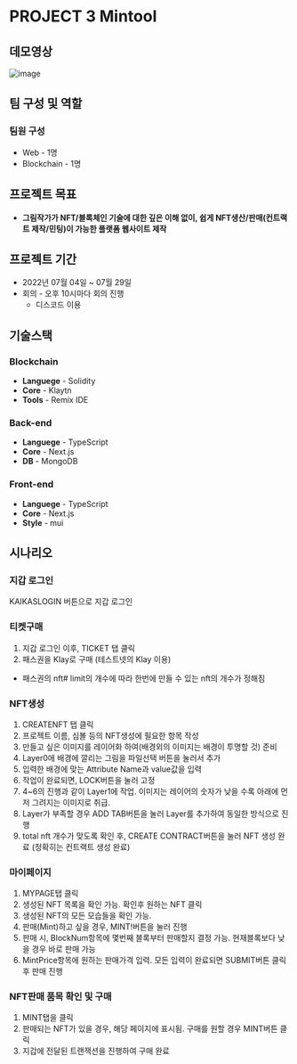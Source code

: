 # PROJECT 3 Mintool 

## 데모영상
![image](https://user-images.githubusercontent.com/75701998/197426640-48846ef3-c657-4891-98c0-106a57d89b9a.png)

## 팀 구성 및 역할

### 팀원 구성

- Web - 1명
- Blockchain - 1명

## 프로젝트 목표

- **그림작가가 NFT/블록체인 기술에 대한 깊은 이해 없이, 쉽게 NFT생산/판매(컨트랙트 제작/민팅)이 가능한 플랫폼 웹사이트 제작**

## 프로젝트 기간

- 2022년 07월 04일 ~ 07월 29일
- 회의 - 오후 10시마다 회의 진행
  - 디스코드 이용

## 기술스택

### Blockchain

- **Languege** - Solidity
- **Core** - Klaytn
- **Tools** - Remix IDE

### Back-end

- **Languege** - TypeScript
- **Core** - Next.js 
- **DB** - MongoDB

### Front-end

- **Languege** - TypeScript
- **Core** - Next.js
- **Style** - mui

## 시나리오


### 지갑 로그인

KAIKASLOGIN 버튼으로 지갑 로그인


### 티켓구매

1. 지갑 로그인 이후, TICKET 탭 클릭
2. 패스권을 Klay로 구매  (테스트넷의 Klay 이용)
* 패스권의 nft# limit의 개수에 따라 한번에 만들 수 있는 nft의 개수가 정해짐

### NFT생성

1. CREATENFT 탭 클릭
2. 프로젝트 이름, 심볼 등의 NFT생성에 필요한 항목 작성
3. 만들고 싶은 이미지를 레이어화 하여(배경외의 이미지는 배경이 투명할 것) 준비
4. Layer0에 배경에 깔리는 그림을 파일선택 버튼을 눌러서 추가
5. 입력한 배경에 맞는 Attribute Name과 value값을 입력
6. 작업이 완료되면, LOCK버튼을 눌러 고정
7. 4~6의 진행과 같이 Layer1에 작업. 이미지는 레이어의 숫자가 낮을 수록 아래에 먼저 그려지는 이미지로 취급.
8. Layer가 부족할 경우 ADD TAB버튼을 눌러 Layer를 추가하여 동일한 방식으로 진행
9. total nft 개수가 맞도록 확인 후, CREATE CONTRACT버튼을 눌러 NFT 생성 완료 (정확히는 컨트랙트 생성 완료)

### 마이페이지

1. MYPAGE탭 클릭
2. 생성된 NFT 목록을 확인 가능. 확인후 원하는 NFT 클릭
3. 생성된 NFT의 모든 모습들을 확인 가능. 
4. 판매(Mint)하고 싶을 경우, MINT!버튼을 눌러 진행
5. 판매 시, BlockNum항목에 몇번째 블록부터 판매할지 결정 가능. 현재블록보다 낮을 경우 바로 판매 가능
6. MintPrice항목에 원하는 판매가격 입력. 모든 입력이 완료되면 SUBMIT버튼 클릭 후 판매 진행

### NFT판매 품목 확인 및 구매

1. MINT탭을 클릭
2. 판매되는 NFT가 있을 경우, 해당 페이지에 표시됨. 구매를 원할 경우 MINT버튼 클릭
3. 지갑에 전달된 트랜잭션을 진행하여 구매 완료
